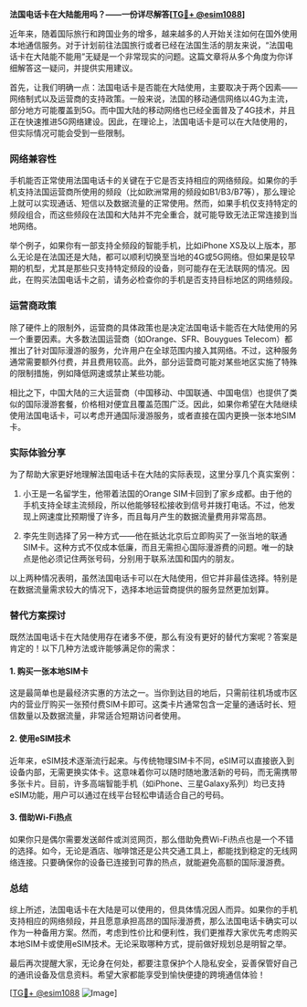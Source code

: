 **法国电话卡在大陆能用吗？——一份详尽解答[[TG💪+ @esim1088](https://t.me/s/esim1088)]**

近年来，随着国际旅行和跨国业务的增多，越来越多的人开始关注如何在国外使用本地通信服务。对于计划前往法国旅行或者已经在法国生活的朋友来说，“法国电话卡在大陆能不能用”无疑是一个非常现实的问题。这篇文章将从多个角度为你详细解答这一疑问，并提供实用建议。

首先，让我们明确一点：法国电话卡是否能在大陆使用，主要取决于两个因素——网络制式以及运营商的支持政策。一般来说，法国的移动通信网络以4G为主流，部分地方可能覆盖到5G。而中国大陆的移动网络也已经全面普及了4G技术，并且正在快速推进5G网络建设。因此，在理论上，法国电话卡是可以在大陆使用的，但实际情况可能会受到一些限制。

### 网络兼容性

手机能否正常使用法国电话卡的关键在于它是否支持相应的网络频段。如果你的手机支持法国运营商所使用的频段（比如欧洲常用的频段如B1/B3/B7等），那么理论上就可以实现通话、短信以及数据流量的正常使用。然而，如果手机仅支持特定的频段组合，而这些频段在法国和大陆并不完全重合，就可能导致无法正常连接到当地网络。

举个例子，如果你有一部支持全频段的智能手机，比如iPhone XS及以上版本，那么无论是在法国还是大陆，都可以顺利切换至当地的4G或5G网络。但如果是较早期的机型，尤其是那些只支持特定频段的设备，则可能存在无法联网的情况。因此，在购买法国电话卡之前，请务必检查你的手机是否支持目标地区的网络频段。

### 运营商政策

除了硬件上的限制外，运营商的具体政策也是决定法国电话卡能否在大陆使用的另一个重要因素。大多数法国运营商（如Orange、SFR、Bouygues Telecom）都推出了针对国际漫游的服务，允许用户在全球范围内接入其网络。不过，这种服务通常需要额外付费，并且费用较高。此外，部分运营商可能对某些地区实施了特殊的限制措施，例如降低网速或禁止某些功能。

相比之下，中国大陆的三大运营商（中国移动、中国联通、中国电信）也提供了类似的国际漫游套餐，价格相对便宜且覆盖范围广泛。因此，如果你希望在大陆继续使用法国电话卡，可以考虑开通国际漫游服务，或者直接在国内更换一张本地SIM卡。

### 实际体验分享

为了帮助大家更好地理解法国电话卡在大陆的实际表现，这里分享几个真实案例：

1. 小王是一名留学生，他带着法国的Orange SIM卡回到了家乡成都。由于他的手机支持全球主流频段，所以他能够轻松接收到信号并拨打电话。不过，他发现上网速度比预期慢了许多，而且每月产生的数据流量费用非常高昂。
   
2. 李先生则选择了另一种方式——他在抵达北京后立即购买了一张当地的联通SIM卡。这种方式不仅成本低廉，而且无需担心国际漫游费的问题。唯一的缺点是他必须记住两张号码，分别用于联系法国和国内的朋友。

以上两种情况表明，虽然法国电话卡可以在大陆使用，但它并非最佳选择。特别是在数据流量需求较大的情况下，选择本地运营商提供的服务显然更加划算。

### 替代方案探讨

既然法国电话卡在大陆使用存在诸多不便，那么有没有更好的替代方案呢？答案是肯定的！以下几种方法或许能够满足你的需求：

#### 1. 购买一张本地SIM卡
这是最简单也是最经济实惠的方法之一。当你到达目的地后，只需前往机场或市区内的营业厅购买一张预付费SIM卡即可。这类卡片通常包含一定量的通话时长、短信数量以及数据流量，非常适合短期访问者使用。

#### 2. 使用eSIM技术
近年来，eSIM技术逐渐流行起来。与传统物理SIM卡不同，eSIM可以直接嵌入到设备内部，无需更换实体卡。这意味着你可以随时随地激活新的号码，而无需携带多张卡片。目前，许多高端智能手机（如iPhone、三星Galaxy系列）均已支持eSIM功能，用户可以通过在线平台轻松申请适合自己的号码。

#### 3. 借助Wi-Fi热点
如果你只是偶尔需要发送邮件或浏览网页，那么借助免费Wi-Fi热点也是一个不错的选择。如今，无论是酒店、咖啡馆还是公共交通工具上，都能找到稳定的无线网络连接。只要确保你的设备已连接到可靠的热点，就能避免高额的国际漫游费。

### 总结

综上所述，法国电话卡在大陆是可以使用的，但具体情况因人而异。如果你的手机支持相应的网络频段，并且愿意承担高昂的国际漫游费，那么法国电话卡确实可以作为一种备用方案。然而，考虑到性价比和便利性，我们更推荐大家优先考虑购买本地SIM卡或使用eSIM技术。无论采取哪种方式，提前做好规划总是明智之举。

最后再次提醒大家，无论身在何处，都要注意保护个人隐私安全，妥善保管好自己的通讯设备及信息资料。希望大家都能享受到愉快便捷的跨境通信体验！

[[TG💪+ @esim1088](https://t.me/s/esim1088) ![Image](https://i.postimg.cc/4NQfJmqS/Snipaste-2025-05-13-00-14-12.png)]